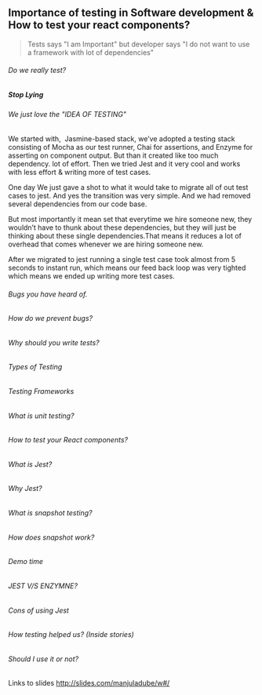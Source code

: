  
 
 ## Importance of testing in Software development & How to test your react components?
 
 > Tests says "I am Important" but developer says "I do not want to use a framework with lot of dependencies" 
 
 
###### Do we really test? 
  ##### Stop Lying
###### We just love the "IDEA OF TESTING"  
 
We started with,  Jasmine-based stack, we’ve adopted a testing stack consisting of Mocha as our test runner, Chai for assertions, and Enzyme for asserting on component output. But than it created like too much dependency. lot of effort. Then we tried Jest and it very cool and works with less effort & writing more of test cases. 

One day We just gave a shot to what it would take to migrate all of out test cases to jest. And yes the transition was very simple. And we had removed several dependencies from our code base.

But most importantly it mean set that everytime we hire someone new, they wouldn’t have to thunk about these dependencies, but they will just be thinking about these single dependencies.That means it reduces a lot of overhead that comes whenever we are hiring someone new.

After we migrated to jest running a single test case took almost from 5 seconds to instant run, which means our feed back loop was very tighted which means we ended up writing more test cases.

###### Bugs you have heard of.

###### How do we prevent bugs?

###### Why should you write tests?

###### Types of Testing

###### Testing Frameworks

###### What is unit testing?

###### How to test your React components?

###### What is Jest?

###### Why Jest?

###### What is snapshot testing?

###### How does snapshot work?

###### Demo time

###### JEST V/S ENZYMNE?

###### Cons of using Jest

###### How testing helped us? (Inside stories)

###### Should I use it or not?


Links to slides http://slides.com/manjuladube/w#/


